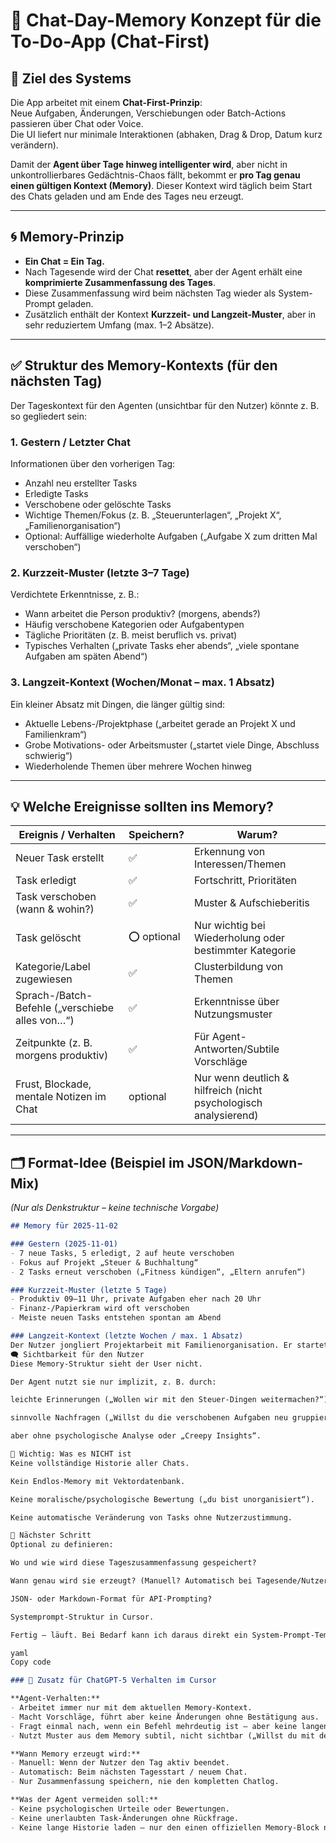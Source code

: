 # 🧠 Chat-Day-Memory Konzept für die To-Do-App (Chat-First)

## 🎯 Ziel des Systems

Die App arbeitet mit einem **Chat-First-Prinzip**:  
Neue Aufgaben, Änderungen, Verschiebungen oder Batch-Actions passieren über Chat oder Voice.  
Die UI liefert nur minimale Interaktionen (abhaken, Drag & Drop, Datum kurz verändern).

Damit der **Agent über Tage hinweg intelligenter wird**, aber nicht in unkontrollierbares Gedächtnis-Chaos fällt, bekommt er **pro Tag genau einen gültigen Kontext (Memory)**. Dieser Kontext wird täglich beim Start des Chats geladen und am Ende des Tages neu erzeugt.

---

## 🌀 Memory-Prinzip

- **Ein Chat = Ein Tag.**  
- Nach Tagesende wird der Chat **resettet**, aber der Agent erhält eine **komprimierte Zusammenfassung des Tages**.  
- Diese Zusammenfassung wird beim nächsten Tag wieder als System-Prompt geladen.
- Zusätzlich enthält der Kontext **Kurzzeit- und Langzeit-Muster**, aber in sehr reduziertem Umfang (max. 1–2 Absätze).

---

## ✅ Struktur des Memory-Kontexts (für den nächsten Tag)

Der Tageskontext für den Agenten (unsichtbar für den Nutzer) könnte z. B. so gegliedert sein:

### 1. **Gestern / Letzter Chat**
Informationen über den vorherigen Tag:
- Anzahl neu erstellter Tasks  
- Erledigte Tasks  
- Verschobene oder gelöschte Tasks  
- Wichtige Themen/Fokus (z. B. „Steuerunterlagen“, „Projekt X“, „Familienorganisation“)  
- Optional: Auffällige wiederholte Aufgaben („Aufgabe X zum dritten Mal verschoben“)  

### 2. **Kurzzeit-Muster (letzte 3–7 Tage)**
Verdichtete Erkenntnisse, z. B.:
- Wann arbeitet die Person produktiv? (morgens, abends?)  
- Häufig verschobene Kategorien oder Aufgabentypen  
- Tägliche Prioritäten (z. B. meist beruflich vs. privat)  
- Typisches Verhalten („private Tasks eher abends“, „viele spontane Aufgaben am späten Abend“)

### 3. **Langzeit-Kontext (Wochen/Monat – max. 1 Absatz)**
Ein kleiner Absatz mit Dingen, die länger gültig sind:
- Aktuelle Lebens-/Projektphase („arbeitet gerade an Projekt X und Familienkram“)
- Grobe Motivations- oder Arbeitsmuster („startet viele Dinge, Abschluss schwierig“)  
- Wiederholende Themen über mehrere Wochen hinweg  

---

## 💡 Welche Ereignisse sollten ins Memory?

| Ereignis / Verhalten                    | Speichern? | Warum? |
|-----------------------------------------|------------|--------|
| Neuer Task erstellt                     | ✅          | Erkennung von Interessen/Themen |
| Task erledigt                           | ✅          | Fortschritt, Prioritäten |
| Task verschoben (wann & wohin?)         | ✅          | Muster & Aufschieberitis |
| Task gelöscht                           | ⭕ optional | Nur wichtig bei Wiederholung oder bestimmter Kategorie |
| Kategorie/Label zugewiesen              | ✅          | Clusterbildung von Themen |
| Sprach-/Batch-Befehle („verschiebe alles von…“) | ✅ | Erkenntnisse über Nutzungsmuster |
| Zeitpunkte (z. B. morgens produktiv)    | ✅          | Für Agent-Antworten/Subtile Vorschläge |
| Frust, Blockade, mentale Notizen im Chat | optional | Nur wenn deutlich & hilfreich (nicht psychologisch analysierend) |

---

## 🗂 Format-Idee (Beispiel im JSON/Markdown-Mix)

*(Nur als Denkstruktur – keine technische Vorgabe)*

```markdown
## Memory für 2025-11-02

### Gestern (2025-11-01)
- 7 neue Tasks, 5 erledigt, 2 auf heute verschoben
- Fokus auf Projekt „Steuer & Buchhaltung“
- 2 Tasks erneut verschoben („Fitness kündigen“, „Eltern anrufen“)

### Kurzzeit-Muster (letzte 5 Tage)
- Produktiv 09–11 Uhr, private Aufgaben eher nach 20 Uhr
- Finanz-/Papierkram wird oft verschoben
- Meiste neuen Tasks entstehen spontan am Abend

### Langzeit-Kontext (letzte Wochen / max. 1 Absatz)
Der Nutzer jongliert Projektarbeit mit Familienorganisation. Er startet viele Aufgaben schnell, Abschluss fällt schwer. Hohe Motivation morgens, abends eher Ideen & Brain Dumps. Fokus aktuell stark beruflich, private Themen bleiben liegen.
🗨️ Sichtbarkeit für den Nutzer
Diese Memory-Struktur sieht der User nicht.

Der Agent nutzt sie nur implizit, z. B. durch:

leichte Erinnerungen („Wollen wir mit den Steuer-Dingen weitermachen?“)

sinnvolle Nachfragen („Willst du die verschobenen Aufgaben neu gruppieren?“)

aber ohne psychologische Analyse oder „Creepy Insights“.

🚫 Wichtig: Was es NICHT ist
Keine vollständige Historie aller Chats.

Kein Endlos-Memory mit Vektordatenbank.

Keine moralische/psychologische Bewertung („du bist unorganisiert“).

Keine automatische Veränderung von Tasks ohne Nutzerzustimmung.

📍 Nächster Schritt
Optional zu definieren:

Wo und wie wird diese Tageszusammenfassung gespeichert?

Wann genau wird sie erzeugt? (Manuell? Automatisch bei Tagesende/Nutzerbefehl?)

JSON- oder Markdown-Format für API-Prompting?

Systemprompt-Struktur in Cursor.

Fertig – läuft. Bei Bedarf kann ich daraus direkt ein System-Prompt-Template oder eine Cursor-README.md bauen.

yaml
Copy code

### 🧩 Zusatz für ChatGPT-5 Verhalten im Cursor

**Agent-Verhalten:**
- Arbeitet immer nur mit dem aktuellen Memory-Kontext.
- Macht Vorschläge, führt aber keine Änderungen ohne Bestätigung aus.
- Fragt einmal nach, wenn ein Befehl mehrdeutig ist – aber keine langen Rückfragen.
- Nutzt Muster aus dem Memory subtil, nicht sichtbar („Willst du mit den gestern verschobenen Aufgaben starten?“ statt „du hast Prokrastination“).

**Wann Memory erzeugt wird:**
- Manuell: Wenn der Nutzer den Tag aktiv beendet.
- Automatisch: Beim nächsten Tagesstart / neuem Chat.
- Nur Zusammenfassung speichern, nie den kompletten Chatlog.

**Was der Agent vermeiden soll:**
- Keine psychologischen Urteile oder Bewertungen.
- Keine unerlaubten Task-Änderungen ohne Rückfrage.
- Keine lange Historie laden – nur den einen offiziellen Memory-Block nutzen.

